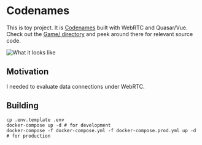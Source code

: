 # Codenames

This is toy project. It is [Codenames](https://boardgamegeek.com/boardgame/178900/codenames) 
built with WebRTC and Quasar/Vue.  Check out the [Game/ directory](frontend/src/pages/Game) 
and peek around there for relevant source code.

![What it looks like](https://i.imgur.com/6nQv4F5.png)

## Motivation

I needed to evaluate data connections under WebRTC.


## Building

```
cp .env.template .env
docker-compose up -d # for development
docker-compose -f docker-compose.yml -f docker-compose.prod.yml up -d # for production
```
